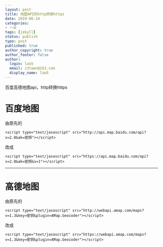 ```yaml
---
layout: post
title: 地图API的http转换https
date: 2019-06-24
categories:
- 一业
tags: [jekyll]
status: publish
type: post
published: true
author_copyright: true
author_footer: false
author:
  login: lao5
  email: i3town@163.com
  display_name: lao5
---
```


百度高德地图api，http转换https


# 百度地图

由原先的
```
<script type="text/javascript" src="http://api.map.baidu.com/api?v=2.0&ak=密钥"></script>
```

改成
```
<script type="text/javascript" src="https://api.map.baidu.com/api?v=2.0&ak=密钥&s=1"></script>
```



***



# 高德地图

由原先的
```
<script type="text/javascript" src="http://webapi.amap.com/maps?v=1.3&key=密钥&plugin=AMap.Geocoder"></script>
```

改成
```
<script type="text/javascript" src="https://webapi.amap.com/maps?v=1.3&key=密钥&plugin=AMap.Geocoder"></script>
```

